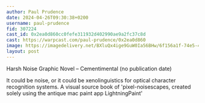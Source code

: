 ```yaml
---
author: Paul Prudence
date: 2024-04-26T09:30:38+0200
username: paul-prudence
fid: 307224
cast_id: 0x2ea0d860cc0fefe311932d402990ae9a2fc37c8d
cast: https://warpcast.com/paul-prudence/0x2ea0d860
image: https://imagedelivery.net/BXluQx4ige9GuW0Ia56BHw/6f156a1f-74e5-4463-cadc-9a43b4c70200/original
layout: post
---
```

Harsh Noise Graphic Novel – Cementimental (no publication date)  
  
It could be noise, or it could be xenolinguistics for optical character recognition systems. A visual source book of 'pixel-noisescapes, created solely using the antique mac paint app LightningPaint'  

<img src='https://imagedelivery.net/BXluQx4ige9GuW0Ia56BHw/6f156a1f-74e5-4463-cadc-9a43b4c70200/original' alt='' referrerpolicy='no-referrer'/>
<img src='https://imagedelivery.net/BXluQx4ige9GuW0Ia56BHw/fe4fbee6-7b3d-4d30-e431-8149f94ed600/original' alt='' referrerpolicy='no-referrer'/>